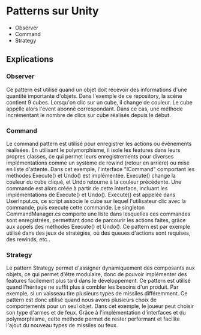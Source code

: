 # Patterns sur Unity

* Observer
* Command
* Strategy

## Explications

### Observer

Ce pattern est utilisé quand un objet doit recevoir des informations d'une quantité importante d'objets. 
Dans l'exemple de ce repository, la scène contient 9 cubes. Lorsqu'on clic sur un cube, il change de couleur. 
Le cube appelle alors l'event abonné correspondant. Dans ce cas, une méthode incrémentant le nombre de clics
sur cube réalisés depuis le début. 

### Command

Le command pattern est utilisé pour enregistrer les actions ou évènements réalisées. En utilisant le polymorphisme, il isole les features dans leurs
propres classes, ce qui permet leurs enregistrements pour diverses implémentations comme un système de rewind (retour en arrière) ou mise en liste d'attente.
Dans cet exemple, l'interface "ICommand" comportant les méthodes Execute() et Undo() est implémentée. 
Execute() change la couleur du cube cliqué, et Undo retourne à la couleur précédente.
Une commande est alors créée à partir de cette interface, incluant les implémentations de Execute() et Undo(). 
Execute() est appelée dans UserInput.cs, ce script associe le cube sur lequel l'utilisateur clic avec la commande, puis execute cette commande.
Le singleton CommandManager.cs comporte une liste dans lesquelles ces commandes sont enregistrées, permettant donc de parcourir les actions faites, grâce aux appels des méthodes Execute() et Undo(). 
Ce pattern est par exemple utilisé dans des jeux de stratégies, où des queues d'actions sont requises, des rewinds, etc..

### Strategy

Le pattern Strategy permet d'assigner dynamiquement des composants aux objets, ce qui permet d'être modulaire, donc de pouvoir implémenter des features facilement plus tard dans le développement. Ce pattern est utilisé quand l'héritage ne suffit plus à combler les besoins d'un produit. Par exemple, si un vaisseau tire plusieurs types de missiles différemment. Ce pattern est donc utilisé quand nous avons plusieurs choix de comportements pour un seul objet. 
Dans cet exemple, le joueur peut choisir son type d'armes et de feux. Grâce à l'implémentation d'interfaces et du polymorphisme, cette méthode permet de rester
performant et facilite l'ajout du nouveau types de missiles ou feux. 